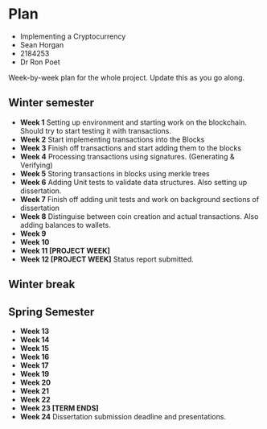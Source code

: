 # Plan

* Implementing a Cryptocurrency
* Sean Horgan
* 2184253
* Dr Ron Poet

Week-by-week plan for the whole project. Update this as you go along.

## Winter semester

* **Week 1**
Setting up environment and starting work on the blockchain. Should try to start testing it with transactions.
* **Week 2**
Start implementing transactions into the Blocks
* **Week 3**
Finish off transactions and start adding them to the blocks
* **Week 4**
Processing transactions using signatures. (Generating & Verifying)
* **Week 5**
Storing transactions in blocks using merkle trees
* **Week 6**
Adding Unit tests to validate data structures. Also setting up dissertation.
* **Week 7**
Finish off adding unit tests and work on background sections of dissertation
* **Week 8**
Distinguise between coin creation and actual transactions. Also adding balances to wallets.
* **Week 9**
* **Week 10**
* **Week 11 [PROJECT WEEK]**
* **Week 12 [PROJECT WEEK]** Status report submitted.

## Winter break

## Spring Semester

* **Week 13**
* **Week 14**
* **Week 15**
* **Week 16**
* **Week 17**
* **Week 19**
* **Week 20**
* **Week 21**
* **Week 22**
* **Week 23 [TERM ENDS]**
* **Week 24** Dissertation submission deadline and presentations.

